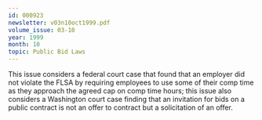 ```yaml
---
id: 000923
newsletter: v03n10oct1999.pdf
volume_issue: 03-10
year: 1999
month: 10
topic: Public Bid Laws
---
```


This issue considers a federal court case that found that an employer did not violate the FLSA by requiring employees to use some of their comp time as they approach the agreed cap on comp time hours; this issue also considers a Washington court case finding that an invitation for bids on a public contract is not an offer to contract but a solicitation of an offer.